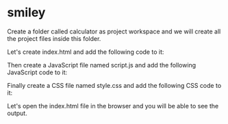 # smiley
Create a folder called calculator as project workspace and we will create all the project files inside this folder.

Let's create index.html and add the following code to it:

Then create a JavaScript file named script.js and add the following JavaScript code to it:

Finally create a CSS file named style.css and add the following CSS code to it:

Let's open the index.html file in the browser and you will be able to see the output.
